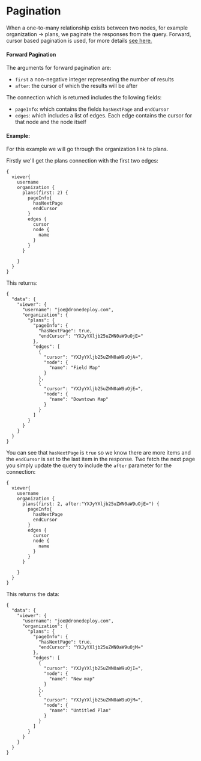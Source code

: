 # Pagination

When a one-to-many relationship exists between two nodes, for example organization -&gt; plans, we paginate the responses from the query. Forward, cursor based pagination is used, for more details [see here.](http://graphql.org/learn/pagination/)

#### Forward Pagination

The arguments for forward pagination are:

* `first`  a non-negative integer representing the number of results
* `after`: the cursor of which the results will be after

The connection which is returned includes the following fields:

* `pageInfo`: which contains the fields `hasNextPage` and `endCursor`  
* `edges`: which includes a list of edges. Each edge contains the cursor for that node and the node itself

#### Example:

For this example we will go through the organization link to plans. 

Firstly we'll get the plans connection with the first two edges: 

```
{
  viewer{
    username
    organization {
      plans(first: 2) {
        pageInfo{
          hasNextPage
          endCursor
        }
        edges {
          cursor
          node {
            name            
          }
        }
      }

    }
  }
}
```

This returns:

```
{
  "data": {
    "viewer": {
      "username": "joe@dronedeploy.com",
      "organization": {
        "plans": {
          "pageInfo": {
            "hasNextPage": true,
            "endCursor": "YXJyYXljb25uZWN0aW9uOjE="
          },
          "edges": [
            {
              "cursor": "YXJyYXljb25uZWN0aW9uOjA=",
              "node": {
                "name": "Field Map"
              }
            },
            {
              "cursor": "YXJyYXljb25uZWN0aW9uOjE=",
              "node": {
                "name": "Downtown Map"
              }
            }
          ]
        }
      }
    }
  }
}
```

You can see that `hasNextPage` is `true` so we know there are more items and the `endCursor` is set to the last item in the response. Two fetch the next page you simply update the query to include the `after` parameter for the connection:

```
{
  viewer{
    username
    organization {
      plans(first: 2, after:"YXJyYXljb25uZWN0aW9uOjE=") {
        pageInfo{
          hasNextPage
          endCursor
        }
        edges {
          cursor
          node {
            name            
          }
        }
      }
      
    }
  }
}
```

This returns the data:

```
{
  "data": {
    "viewer": {
      "username": "joe@dronedeploy.com",
      "organization": {
        "plans": {
          "pageInfo": {
            "hasNextPage": true,
            "endCursor": "YXJyYXljb25uZWN0aW9uOjM="
          },
          "edges": [
            {
              "cursor": "YXJyYXljb25uZWN0aW9uOjI=",
              "node": {
                "name": "New map"
              }
            },
            {
              "cursor": "YXJyYXljb25uZWN0aW9uOjM=",
              "node": {
                "name": "Untitled Plan"
              }
            }
          ]
        }
      }
    }
  }
}
```





